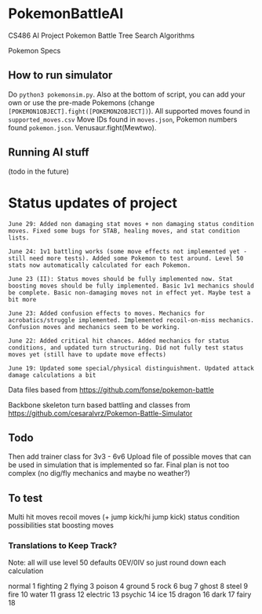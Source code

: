 # PokemonBattleAI
CS486 AI Project Pokemon Battle Tree Search Algorithms 

Pokemon Specs

## How to run simulator
Do `python3 pokemonsim.py`. Also at the bottom of script, you can add your own or use the pre-made Pokemons (change `[POKEMON1OBJECT].fight([POKEMON2OBJECT])`).
All supported moves found in `supported_moves.csv`
Move IDs found in `moves.json`, Pokemon numbers found `pokemon.json`. Venusaur.fight(Mewtwo).


## Running AI stuff
(todo in the future)

# Status updates of project
```
June 29: Added non damaging stat moves + non damaging status condition moves. Fixed some bugs for STAB, healing moves, and stat condition lists.

June 24: 1v1 battling works (some move effects not implemented yet - still need more tests). Added some Pokemon to test around. Level 50 stats now automatically calculated for each Pokemon. 

June 23 (II): Status moves should be fully implemented now. Stat boosting moves should be fully implemented. Basic 1v1 mechanics should be complete. Basic non-damaging moves not in effect yet. Maybe test a bit more

June 23: Added confusion effects to moves. Mechanics for acrobatics/struggle implemented. Implemented recoil-on-miss mechanics. Confusion moves and mechanics seem to be working.

June 22: Added critical hit chances. Added mechanics for status conditions, and updated turn structuring. Did not fully test status moves yet (still have to update move effects)

June 19: Updated some special/physical distinguishment. Updated attack damage calculations a bit
```

Data files based from https://github.com/fonse/pokemon-battle

Backbone skeleton turn based battling and classes from https://github.com/cesaralvrz/Pokemon-Battle-Simulator

## Todo
Then add trainer class for 3v3 - 6v6
Upload file of possible moves that can be used in simulation that is implemented so far.
Final plan is not too complex (no dig/fly mechanics and maybe no weather?)

## To test
Multi hit moves
recoil moves (+ jump kick/hi jump kick)
status condition possibilities
stat boosting moves

### Translations to Keep Track?
Note: all will use level 50 defaults 0EV/0IV so just round down each calculation

normal 1
fighting 2
flying 3
poison 4
ground 5
rock 6
bug 7
ghost 8
steel 9
fire 10
water 11
grass 12
electric 13
psychic 14
ice 15
dragon 16
dark 17
fairy 18